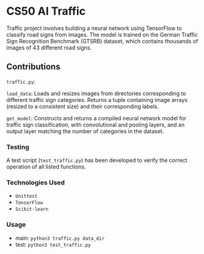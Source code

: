 # CS50 AI Traffic

Traffic project involves building a neural network using TensorFlow to classify road signs from images. The model is trained on the German Traffic Sign Recognition Benchmark (GTSRB) dataset, which contains thousands of images of 43 different road signs. 

## Contributions

`traffic.py`:

`load_data`: Loads and resizes images from directories corresponding to different traffic sign categories. Returns a tuple containing image arrays (resized to a consistent size) and their corresponding labels.

`get_model`: Constructs and returns a compiled neural network model for traffic sign classification, with convolutional and pooling layers, and an output layer matching the number of categories in the dataset.

### Testing

A test script (`test_traffic.py`) has been developed to verify the correct operation of all listed functions.

### Technologies Used

- `Unittest`
- `TensorFlow`
- `Scikit-learn`

### Usage

- main: `python3 traffic.py data_dir`
- test: `python3 test_traffic.py`